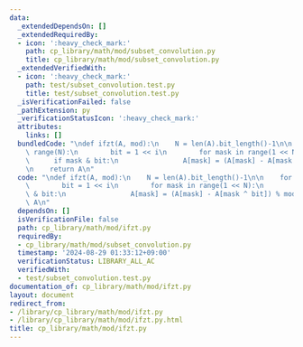 ```yaml
---
data:
  _extendedDependsOn: []
  _extendedRequiredBy:
  - icon: ':heavy_check_mark:'
    path: cp_library/math/mod/subset_convolution.py
    title: cp_library/math/mod/subset_convolution.py
  _extendedVerifiedWith:
  - icon: ':heavy_check_mark:'
    path: test/subset_convolution.test.py
    title: test/subset_convolution.test.py
  _isVerificationFailed: false
  _pathExtension: py
  _verificationStatusIcon: ':heavy_check_mark:'
  attributes:
    links: []
  bundledCode: "\ndef ifzt(A, mod):\n    N = len(A).bit_length()-1\n\n    for i in\
    \ range(N):\n        bit = 1 << i\n        for mask in range(1 << N):\n      \
    \      if mask & bit:\n                A[mask] = (A[mask] - A[mask ^ bit]) % mod\n\
    \n    return A\n"
  code: "\ndef ifzt(A, mod):\n    N = len(A).bit_length()-1\n\n    for i in range(N):\n\
    \        bit = 1 << i\n        for mask in range(1 << N):\n            if mask\
    \ & bit:\n                A[mask] = (A[mask] - A[mask ^ bit]) % mod\n\n    return\
    \ A\n"
  dependsOn: []
  isVerificationFile: false
  path: cp_library/math/mod/ifzt.py
  requiredBy:
  - cp_library/math/mod/subset_convolution.py
  timestamp: '2024-08-29 01:33:12+09:00'
  verificationStatus: LIBRARY_ALL_AC
  verifiedWith:
  - test/subset_convolution.test.py
documentation_of: cp_library/math/mod/ifzt.py
layout: document
redirect_from:
- /library/cp_library/math/mod/ifzt.py
- /library/cp_library/math/mod/ifzt.py.html
title: cp_library/math/mod/ifzt.py
---
```


